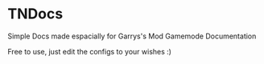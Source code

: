 # TNDocs
Simple Docs made espacially for Garrys's Mod Gamemode Documentation

Free to use, just edit the configs to your wishes :)
